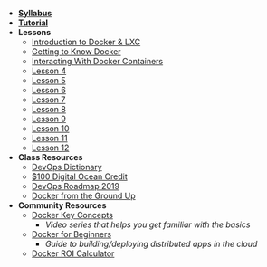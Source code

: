 - **[Syllabus](README.md)**
- **[Tutorial](https://www.katacoda.com)**
- **Lessons**
  - [Introduction to Docker & LXC](Lessons/Lesson1.md)
  - [Getting to Know Docker](Lessons/Lesson2.md)
  - [Interacting With Docker Containers](Lessons/Lesson3.md)
  - [Lesson 4](Lessons/Lesson4.md)
  - [Lesson 5](Lessons/Lesson5.md)
  - [Lesson 6](Lessons/Lesson6.md)
  - [Lesson 7](Lessons/Lesson7.md)
  - [Lesson 8](Lessons/Lesson8.md)
  - [Lesson 9](Lessons/Lesson9.md)
  - [Lesson 10](Lessons/Lesson10.md)
  - [Lesson 11](Lessons/Lesson11.md)
  - [Lesson 12](Lessons/Lesson12.md)
- **Class Resources**
  - [DevOps Dictionary](Resources/DevOpsDictionary.md)
  - [$100 Digital Ocean Credit](https://make.sc/docredit)
  - [DevOps Roadmap 2019](Resources/Roadmap.md)
  - [Docker from the Ground Up](Resources/DockerFromTheGroundUp.md)
- **Community Resources**
  - [Docker Key Concepts](https://medium.freecodecamp.org/docker-quick-start-video-tutorials-1dfc575522a0)
    - _Video series that helps you get familiar with the basics_
  - [Docker for Beginners](https://docker-curriculum.com)
    -  _Guide to building/deploying distributed apps in the cloud_
  - [Docker ROI Calculator](https://www.docker.com/roicalculator)
